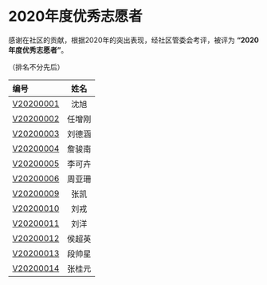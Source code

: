 # 2020年度优秀志愿者

感谢在社区的贡献，根据2020年的突出表现，经社区管委会考评，被评为 **“2020年度优秀志愿者”**。

（排名不分先后）

| 编号                       |  姓名  |
| :------------------------- | :----: |
| [V20200001](https://raw.githubusercontent.com/cloudnativeto/community/master/certificate/2020/volunteer/V20200001.png) |  沈旭  |
| [V20200002](https://raw.githubusercontent.com/cloudnativeto/community/master/certificate/2020/volunteer/V20200002.png) | 任增刚 |
| [V20200003](https://raw.githubusercontent.com/cloudnativeto/community/master/certificate/2020/volunteer/V20200003.png) | 刘德涵 |
| [V20200004](https://raw.githubusercontent.com/cloudnativeto/community/master/certificate/2020/volunteer/V20200004.png) | 詹骏南 |
| [V20200005](https://raw.githubusercontent.com/cloudnativeto/community/master/certificate/2020/volunteer/V20200005.png) | 李可卉 |
| [V20200006](https://raw.githubusercontent.com/cloudnativeto/community/master/certificate/2020/volunteer/V20200006.png) | 周亚珊 |
| [V20200009](https://raw.githubusercontent.com/cloudnativeto/community/master/certificate/2020/volunteer/V20200009.png) |  张凯  |
| [V20200010](https://raw.githubusercontent.com/cloudnativeto/community/master/certificate/2020/volunteer/V20200010.png) |  刘戎  |
| [V20200011](https://raw.githubusercontent.com/cloudnativeto/community/master/certificate/2020/volunteer/V20200011.png) |  刘洋  |
| [V20200012](https://raw.githubusercontent.com/cloudnativeto/community/master/certificate/2020/volunteer/V20200012.png) | 侯超英 |
| [V20200013](https://raw.githubusercontent.com/cloudnativeto/community/master/certificate/2020/volunteer/V20200013.png) | 段帅星 |
| [V20200014](https://raw.githubusercontent.com/cloudnativeto/community/master/certificate/2020/volunteer/V20200014.png) | 张桂元 |